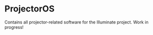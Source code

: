 # ProjectorOS
Contains all projector-related software for the Illuminate project.
Work in progress!
